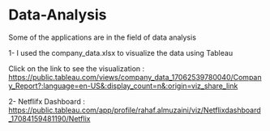 # Data-Analysis
Some of the applications are in the field of data analysis

1- I used the company_data.xlsx to visualize the data using Tableau

Click on the link to see the visualization : https://public.tableau.com/views/company_data_17062539780040/Company_Report?:language=en-US&:display_count=n&:origin=viz_share_link


2- Netflifx Dashboard :
https://public.tableau.com/app/profile/rahaf.almuzaini/viz/Netflixdashboard_17084159481190/Netflix
